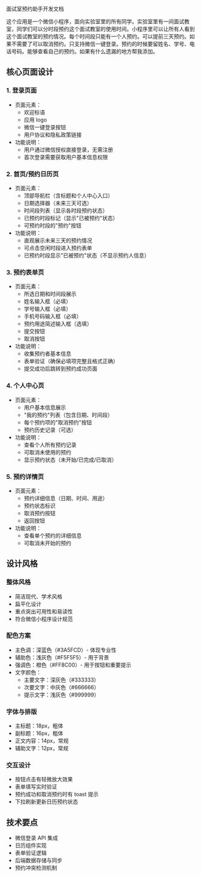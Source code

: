 面试室预约助手开发文档

这个应用是一个微信小程序，面向实验室里的所有同学。实验室里有一间面试教室，同学们可以分时段预约这个面试教室的使用时间。小程序里可以让所有人看到这个面试教室的预约情况。每个时间段只能有一个人预约。可以提前三天预约。如果不需要了可以取消预约。只支持微信一键登录。预约的时候要留姓名、学号、电话号码。能够查看自己的预约。如果有什么遗漏的地方帮我添加。

## 核心页面设计

### 1. 登录页面

- 页面元素：
  - 欢迎标语
  - 应用 logo
  - 微信一键登录按钮
  - 用户协议和隐私政策链接
- 功能说明：
  - 用户通过微信授权直接登录，无需注册
  - 首次登录需要获取用户基本信息权限

### 2. 首页/预约日历页

- 页面元素：
  - 顶部导航栏（含标题和个人中心入口）
  - 日期选择器（未来三天可选）
  - 时间段列表（显示各时段预约状态）
  - 已预约时段标记（显示"已被预约"状态）
  - 可预约时段的"预约"按钮
- 功能说明：
  - 直观展示未来三天的预约情况
  - 可点击空闲时段进入预约表单
  - 已预约时段显示"已被预约"状态（不显示预约人信息）

### 3. 预约表单页

- 页面元素：
  - 所选日期和时间段展示
  - 姓名输入框（必填）
  - 学号输入框（必填）
  - 手机号码输入框（必填）
  - 预约用途简述输入框（选填）
  - 提交按钮
  - 取消按钮
- 功能说明：
  - 收集预约者基本信息
  - 表单验证（确保必填项完整且格式正确）
  - 提交成功后跳转到预约成功页面

### 4. 个人中心页

- 页面元素：
  - 用户基本信息展示
  - "我的预约"列表（包含日期、时间段）
  - 每个预约项的"取消预约"按钮
  - 预约历史记录（可选）
- 功能说明：
  - 查看个人所有预约记录
  - 可取消未使用的预约
  - 显示预约状态（未开始/已完成/已取消）

### 5. 预约详情页

- 页面元素：
  - 预约详细信息（日期、时间、用途）
  - 预约状态标识
  - 取消预约按钮
  - 返回按钮
- 功能说明：
  - 查看单个预约的详细信息
  - 可取消未开始的预约

## 设计风格

### 整体风格

- 简洁现代、学术风格
- 扁平化设计
- 重点突出可用性和易读性
- 符合微信小程序设计规范

### 配色方案

- 主色调：深蓝色（#3A5FCD）- 体现专业性
- 辅助色：浅灰色（#F5F5F5）- 用于背景
- 强调色：橙色（#FF8C00）- 用于按钮和重要提示
- 文字颜色：
  - 主要文字：深灰色（#333333）
  - 次要文字：中灰色（#666666）
  - 提示文字：浅灰色（#999999）

### 字体与排版

- 主标题：18px，粗体
- 副标题：16px，粗体
- 正文内容：14px，常规
- 辅助文字：12px，常规

### 交互设计

- 按钮点击有轻微放大效果
- 表单填写实时验证
- 预约成功和取消预约时有 toast 提示
- 下拉刷新更新日历预约状态

## 技术要点

- 微信登录 API 集成
- 日历组件实现
- 表单验证逻辑
- 后端数据存储与同步
- 预约冲突检测机制
